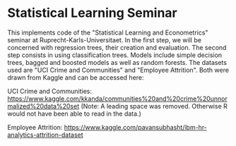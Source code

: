 # Statistical Learning Seminar
This implements code of the "Statistical Learning and Econometrics" seminar at Ruprecht-Karls-Universitaet. In the first step, we will be concerned with regression trees, their creation and evaluation. The second step consists in using classification trees. Models include simple decision trees, bagged and boosted models as well as random forests. The datasets used are  "UCI Crime and Communities" and "Employee Attrition". Both were drawn from Kaggle and can be accessed here:

UCI Crime and Communities:
https://www.kaggle.com/kkanda/communities%20and%20crime%20unnormalized%20data%20set
(Note: A leading space was removed. Otherwise R would not have been able to read in the data.)

Employee Attrition:
https://www.kaggle.com/pavansubhasht/ibm-hr-analytics-attrition-dataset
